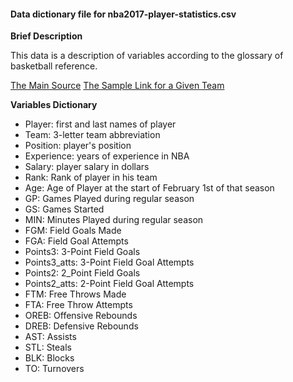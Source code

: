 #### Data dictionary file for nba2017-player-statistics.csv

**Brief Description**

This data is a description of variables according to the glossary of basketball reference.

[The Main Source](www.basketball-reference.com)
[The Sample Link for a Given Team](https://www.basketball-reference.com/teams/GSW/2017.html)

**Variables Dictionary**
  * Player: first and last names of player
  * Team: 3-letter team abbreviation
  * Position: player's position
  * Experience: years of experience in NBA
  * Salary: player salary in dollars
  * Rank: Rank of player in his team
  * Age: Age of Player at the start of February 1st of that season
  * GP: Games Played during regular season
  * GS: Games Started
  * MIN: Minutes Played during regular season
  * FGM: Field Goals Made
  * FGA: Field Goal Attempts
  * Points3: 3-Point Field Goals
  * Points3_atts: 3-Point Field Goal Attempts
  * Points2: 2_Point Field Goals
  * Points2_atts: 2-Point Field Goal Attempts
  * FTM: Free Throws Made
  * FTA: Free Throw Attempts
  * OREB: Offensive Rebounds
  * DREB: Defensive Rebounds
  * AST: Assists
  * STL: Steals
  * BLK: Blocks
  * TO: Turnovers